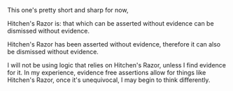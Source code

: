 This one's pretty short and sharp for now,

Hitchen's Razor is: that which can be asserted without evidence can be dismissed without evidence.

Hitchen's Razor has been asserted without evidence, therefore it can also be dismissed without evidence.

 

I will not be using logic that relies on Hitchen's Razor, unless I find evidence for it. In my experience, evidence free assertions allow for things like Hitchen's Razor, once it's unequivocal, I may begin to think differently.